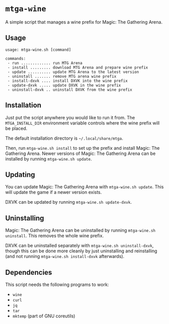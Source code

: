 # `mtga-wine`

A simple script that manages a wine prefix for Magic: The Gathering Arena.

## Usage

```
usage: mtga-wine.sh [command]

commands:
 - run ............. run MTG Arena
 - install ......... download MTG Arena and prepare wine prefix
 - update .......... update MTG Arena to the latest version
 - uninstall ....... remove MTG arena wine prefix
 - install-dxvk .... install DXVK into the wine prefix
 - update-dxvk ..... update DXVK in the wine prefix
 - uninstall-dxvk .. uninstall DXVK from the wine prefix
```

## Installation

Just put the script anywhere you would like to run it from. The
`MTGA_INSTALL_DIR` environment variable controls where the wine prefix will be
placed.

The default installation directory is `~/.local/share/mtga`.

Then, run `mtga-wine.sh install` to set up the prefix and install Magic: The
Gathering Arena. Newer versions of Magic: The Gathering Arena can be installed
by running `mtga-wine.sh update`.

## Updating

You can update Magic: The Gathering Arena with `mtga-wine.sh update`. This will
update the game if a newer version exists.

DXVK can be updated by running `mtga-wine.sh update-dxvk`.

## Uninstalling

Magic: The Gathering Arena can be uninstalled by running
`mtga-wine.sh uninstall`. This removes the whole wine prefix.

DXVK can be uninstalled separately with `mtga-wine.sh uninstall-dxvk`, though
this can be done more cleanly by just uninstalling and reinstalling (and not
running `mtga-wine.sh install-dxvk` afterwards).

## Dependencies

This script needs the following programs to work:

- `wine`
- `curl`
- `jq`
- `tar`
- `mktemp` (part of GNU coreutils)
